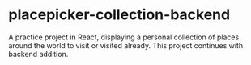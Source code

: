 # placepicker-collection-backend
A practice project in React, displaying a personal collection of places around the world to visit or visited already. This project continues with backend addition.
